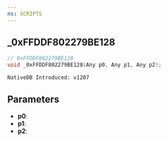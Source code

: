 ```yaml
---
ns: SCRIPTS
---
```

## _0xFFDDF802279BE128

```c
// 0xFFDDF802279BE128
void _0xFFDDF802279BE128(Any p0, Any p1, Any p2);
```

```
NativeDB Introduced: v1207
```

## Parameters
* **p0**:
* **p1**:
* **p2**:
